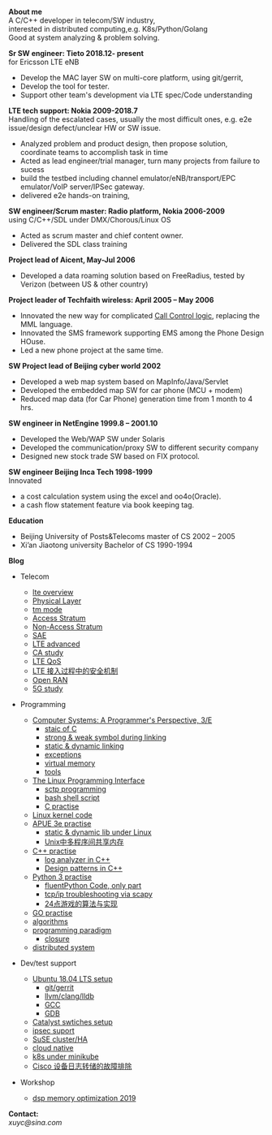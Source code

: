 **About me** <br>
A C/C++ developer in telecom/SW industry,<br>
interested in distributed computing,e.g. K8s/Python/Golang<br>
Good at system analyzing & problem solving. <br>


**Sr SW engineer:  Tieto   2018.12- present** <br>
for Ericsson LTE eNB
* Develop the MAC layer SW on multi-core platform, using git/gerrit,
* Develop the tool for tester.
* Support other team's development via LTE spec/Code understanding

**LTE tech support:      Nokia   2009-2018.7**<br>
Handling of the escalated cases, usually the most difficult ones, e.g. e2e issue/design defect/unclear HW or SW issue.
* Analyzed problem and product design, then propose solution,  coordinate teams to accomplish task in time
* Acted as lead engineer/trial manager, turn many projects from failure to sucess
* build the testbed including channel emulator/eNB/transport/EPC emulator/VoIP server/IPSec gateway.
* delivered e2e hands-on training, 

**SW engineer/Scrum master: Radio platform, Nokia    2006-2009**<br>
using C/C++/SDL under DMX/Chorous/Linux OS
* Acted as scrum master and chief content owner.
* Delivered the SDL class training 

**Project lead of Aicent,                          May-Jul    2006**<br>
* Developed a  data roaming solution based on FreeRadius, tested by Verizon (between US & other country)

**Project leader of Techfaith wireless:            April 2005 – May 2006**<br> 
* Innovated the new way for complicated [Call Control logic](call_logic.png), replacing the MML language.
* Innovated the SMS framework supporting EMS among the Phone Design HOuse.
* Led a new phone project at the same time.

**SW Project lead of Beijing cyber world            2002**<br> 
* Developed a web map system based on MapInfo/Java/Servlet
* Developed the embedded map SW for car phone (MCU + modem) 
* Reduced map data (for Car Phone) generation time from 1 month to 4 hrs.

**SW engineer in NetEngine         1999.8 – 2001.10**<br>
* Developed the Web/WAP SW under Solaris
* Developed the communication/proxy SW to different security company
* Designed new stock trade SW based on FIX protocol.

**SW engineer  Beijing Inca Tech   1998-1999**<br>
Innovated 
* a cost calculation system using the excel and oo4o(Oracle).
* a cash flow statement feature via book keeping tag.

**Education**
* Beijing University of Posts&Telecoms  master of CS    2002 – 2005
* Xi’an Jiaotong university             Bachelor of CS  1990-1994

**Blog**
* Telecom
    * [lte overview](telecom/lte.md)
    * [Physical Layer](telecom/phy.md)
    * [tm mode](telecom/tm_mode.md)
    * [Access Stratum](telecom/AS.md)
    * [Non-Access Stratum](telecom/NAS.md)
    * [SAE](telecom/SAE.md)
    * [LTE advanced](telecom/lte_a.md)
    * [CA study](telecom/CA.md)
    * [LTE QoS](telecom/LTE_QoS.pdf)
    * [LTE 接入过程中的安全机制](telecom/LTE_RACH_security.pdf)
    * [Open RAN](telecom/oran.md)
    * [5G study](telecom/5g.md)

* Programming
    * [Computer Systems: A Programmer's Perspective, 3/E](CSAPP3/)
        * [staic of C](CSAPP3/static_of_C.md)
        * [strong & weak symbol during linking](CSAPP3/strong_weak.md)
        * [static & dynamic linking](CSAPP3/CSAPP_lib.md)
        * [exceptions](CSAPP3/exceptions.md)
        * [virtual memory](CSAPP3/vm.md)        
        * [tools](CSAPP3/tools.md)
    * [The Linux Programming Interface](TLPI/)
        * [sctp programming](sctp-sandbox)
        * [bash shell script](programming/bash.md)
        * [C practise](C/)
    * [Linux kernel code](programming/Linux_kernel_reading.md)
    * [APUE 3e practise](programming/APUE.md)
        * [static & dynamic lib under Linux](programming/static_dynamic_lib.md)
        * [Unix中多程序间共享内存](programming/Unix_muliti_process_programming.pdf)
    * [C++ practise](C++/)
        * [log analyzer in C++](C++/logAnalyzer.md)
        * [Design patterns in C++](designPatterns/)
    * [Python 3 practise](https://github.com/yc-alex-xu/Alex/tree/master/Python3)
        * [fluentPython Code, only part](https://github.com/yc-alex-xu/Alex/tree/master/fluentPython)
        * [tcp/ip troubleshooting via scapy](https://github.com/yc-alex-xu/Alex/tree/master/scapy)  
        * [24点游戏的算法与实现](programming/24点游戏的算法与实现.pdf)
    * [GO practise](https://github.com/yc-alex-xu/Alex/tree/master/golang)
    * [algorithms](programming/algorithms.md)
    * [programming paradigm](programming/programming_paradigm.md)
        * [closure](programming/closure.md)
    * [distributed system](programming/CAP.md)
* Dev/test support
    * [Ubuntu 18.04 LTS setup](programming/Ubuntu.md)
        * [git/gerrit ](programming/git_gerrit.md)
        * [llvm/clang/lldb](programming/llvm_clang_lldb.md)
        * [GCC](programming/gcc.md)
        * [GDB](programming/GDB.md)
    * [Catalyst swtiches setup](support/Catalyst_swtiches_setup.md)
    * [ipsec suport](support/ipsec_suport.md)
    * [SuSE cluster/HA](support/cluster.md)
    * [cloud native](support/cloud_native.md)
    * [k8s under minikube](https://github.com/yc-alex-xu/Alex/tree/master/k8s)
    * [Cisco 设备日志转储的故障排除](support/Cisco_log_dump.pdf)
* Workshop
    * [dsp memory optimization 2019](workshop/dsp_mem_opt/)


**Contact:**  
_xuyc@sina.com_ 

